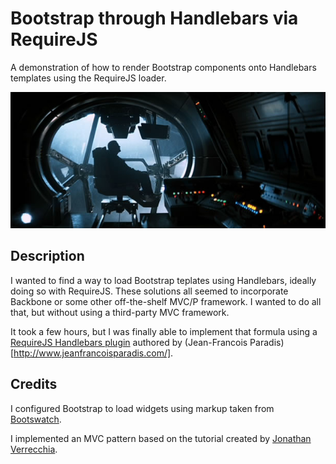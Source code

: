 # Bootstrap through Handlebars via RequireJS

A demonstration of how to render Bootstrap components onto Handlebars templates using the RequireJS loader.

![Ash](src/img/ash/profile.jpeg)

## Description

I wanted to find a way to load Bootstrap teplates using Handlebars, ideally doing so with RequireJS. These solutions all seemed to incorporate Backbone or some other off-the-shelf MVC/P framework. I wanted to do all that, but without using a third-party MVC framework.

It took a few hours, but I was finally able to implement that formula using a [RequireJS Handlebars plugin](https://github.com/jfparadis/requirejs-handlebars) authored by (Jean-Francois Paradis)[http://www.jeanfrancoisparadis.com/].

## Credits

I configured Bootstrap to load widgets using markup taken from [Bootswatch](http://www.bootswatch.com).

I implemented an MVC pattern based on the tutorial created by [Jonathan Verrecchia](http://verekia.com/requirejs/build-simple-client-side-mvc-app-require-js/).
